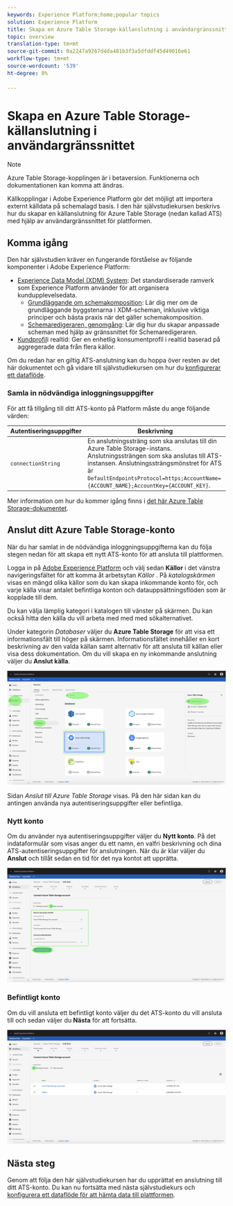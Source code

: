 ```yaml
---
keywords: Experience Platform;home;popular topics
solution: Experience Platform
title: Skapa en Azure Table Storage-källanslutning i användargränssnittet
topic: overview
translation-type: tm+mt
source-git-commit: 0a2247a9267d4da481b3f3a5dfddf45d49016e61
workflow-type: tm+mt
source-wordcount: '539'
ht-degree: 0%

---
```



# Skapa en Azure Table Storage-källanslutning i användargränssnittet

>[!NOTE]
>Azure Table Storage-kopplingen är i betaversion. Funktionerna och dokumentationen kan komma att ändras.

Källkopplingar i Adobe Experience Platform gör det möjligt att importera externt källdata på schemalagd basis. I den här självstudiekursen beskrivs hur du skapar en källanslutning för Azure Table Storage (nedan kallad ATS) med hjälp av användargränssnittet för plattformen.

## Komma igång

Den här självstudien kräver en fungerande förståelse av följande komponenter i Adobe Experience Platform:

* [Experience Data Model (XDM) System](../../../../../xdm/home.md): Det standardiserade ramverk som Experience Platform använder för att organisera kundupplevelsedata.
   * [Grundläggande om schemakomposition](../../../../../xdm/schema/composition.md): Lär dig mer om de grundläggande byggstenarna i XDM-scheman, inklusive viktiga principer och bästa praxis när det gäller schemakomposition.
   * [Schemaredigeraren, genomgång](../../../../../xdm/tutorials/create-schema-ui.md): Lär dig hur du skapar anpassade scheman med hjälp av gränssnittet för Schemaredigeraren.
* [Kundprofil](../../../../../profile/home.md)i realtid: Ger en enhetlig konsumentprofil i realtid baserad på aggregerade data från flera källor.

Om du redan har en giltig ATS-anslutning kan du hoppa över resten av det här dokumentet och gå vidare till självstudiekursen om hur du [konfigurerar ett dataflöde](../../dataflow/databases.md).

### Samla in nödvändiga inloggningsuppgifter

För att få tillgång till ditt ATS-konto på Platform måste du ange följande värden:

| Autentiseringsuppgifter | Beskrivning |
| ---------- | ----------- |
| `connectionString` | En anslutningssträng som ska anslutas till din Azure Table Storage-instans. Anslutningssträngen som ska anslutas till ATS-instansen. Anslutningssträngsmönstret för ATS är `DefaultEndpointsProtocol=https;AccountName={ACCOUNT_NAME};AccountKey={ACCOUNT_KEY}`. |

Mer information om hur du kommer igång finns i [det här Azure Table Storage-dokumentet](https://docs.microsoft.com/en-us/azure/storage/common/storage-introduction).

## Anslut ditt Azure Table Storage-konto

När du har samlat in de nödvändiga inloggningsuppgifterna kan du följa stegen nedan för att skapa ett nytt ATS-konto för att ansluta till plattformen.

Logga in på <a href="https://platform.adobe.com" target="_blank">Adobe Experience Platform</a> och välj sedan **Källor** i det vänstra navigeringsfältet för att komma åt arbetsytan *Källor* . På *katalogskärmen* visas en mängd olika källor som du kan skapa inkommande konto för, och varje källa visar antalet befintliga konton och datauppsättningsflöden som är kopplade till dem.

Du kan välja lämplig kategori i katalogen till vänster på skärmen. Du kan också hitta den källa du vill arbeta med med med sökalternativet.

Under kategorin *Databaser* väljer du **Azure Table Storage** för att visa ett informationsfält till höger på skärmen. Informationsfältet innehåller en kort beskrivning av den valda källan samt alternativ för att ansluta till källan eller visa dess dokumentation. Om du vill skapa en ny inkommande anslutning väljer du **Anslut källa**.

![katalog](../../../../images/tutorials/create/ats/catalog.png)

Sidan *Anslut till Azure Table Storage* visas. På den här sidan kan du antingen använda nya autentiseringsuppgifter eller befintliga.

### Nytt konto

Om du använder nya autentiseringsuppgifter väljer du **Nytt konto**. På det indataformulär som visas anger du ett namn, en valfri beskrivning och dina ATS-autentiseringsuppgifter för anslutningen. När du är klar väljer du **Anslut** och tillåt sedan en tid för det nya kontot att upprätta.

![koppla](../../../../images/tutorials/create/ats/new.png)

### Befintligt konto

Om du vill ansluta ett befintligt konto väljer du det ATS-konto du vill ansluta till och sedan väljer du **Nästa** för att fortsätta.

![befintlig](../../../../images/tutorials/create/ats/existing.png)

## Nästa steg

Genom att följa den här självstudiekursen har du upprättat en anslutning till ditt ATS-konto. Du kan nu fortsätta med nästa självstudiekurs och [konfigurera ett dataflöde för att hämta data till plattformen](../../dataflow/databases.md).